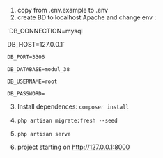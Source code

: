 1) copy from .env.example to .env
2) create BD to localhost Apache and change env :

`DB_CONNECTION=mysql

DB_HOST=127.0.0.1`

`DB_PORT=3306`

`DB_DATABASE=modul_38`

`DB_USERNAME=root`

`DB_PASSWORD=`

3) Install dependences: `composer install`

4) `php artisan migrate:fresh --seed`
5) `php artisan serve` 
6) project starting on http://127.0.0.1:8000
